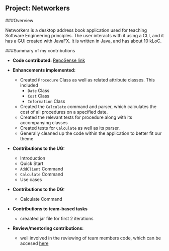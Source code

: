 
## Project: Networkers

###Overview

Networkers is a desktop address book application used for teaching Software Engineering principles. The user interacts with it using a CLI, and it has a GUI created with JavaFX. It is written in Java, and has about 10 kLoC.

###Summary of my contributions


- **Code contributed:** [RepoSense link](https://nus-cs2103-ay2122s2.github.io/tp-dashboard/?search=iztanpy&breakdown=true&sort=groupTitle&sortWithin=title&since=2022-02-18&timeframe=commit&mergegroup=&groupSelect=groupByRepos&checkedFileTypes=docs~functional-code~test-code~other
  )

- **Enhancements implemented:**
  
  * Created `Procedure` Class as well as related attribute classes. This included
    * `Date` Class
    * `Cost` Class
    * `Information` Class
  * Created the `Calculate` command and parser, which calculates the cost of all procedures
  on a specified date.
  * Created the relevant tests for procedure along with its accompanying classes
  * Created tests for `Calculate` as well as its parser.
  *  Generally cleaned up the code within the application to better fit our theme
  
- **Contributions to the UG:**
  * Introduction
  * Quick Start
  * `AddClient` Command
  * `Calculate` Command
  * Use cases

- **Contributions to the DG:**
    * Calculate Command

- **Contributions to team-based tasks**
    * creaated jar file for first 2 iterations
  
- **Review/mentoring contributions:**
    * well involved in the reviewing of team members code, which can be accesed [here](https://github.com/AY2122S2-CS2103T-W13-1/tp/pulls?q=is%3Apr+reviewed-by%3A%40me+is%3Aclosed)
  

